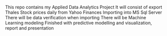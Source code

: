 This repo contains my Applied Data Analytics Project
It will consist of export Thales Stock prices daily from Yahoo Finances
Importing into MS Sql Server
There will be data verification when importing
There will be Machine Learning modeling 
Finished with predictive modelling and visualization, report and presentation

